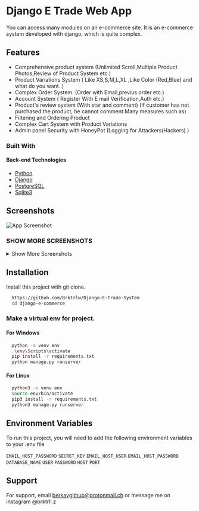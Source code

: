 # Django E Trade Web App

You can access many modules on an e-commerce site. It is an e-commerce system developed with django, which is quite complex.

## Features

- Comprehensive product system (Unlimited Scroll,Multiple Product Photos,Review of Product System etc.)
- Product Variations System ( Like XS,S,M,L,XL ,Like Color (Red,Blue) and what do you want..)
- Complex Order System. (Order with Email,previus order etc.)
- Account System ( Register With E mail Verification,Auth etc.)
- Product's review system (With star and comment) (If customer has not purchased the product, he cannot comment.Many measures such as)
- Filtering and Ordering Product
- Complex Cart System with Product Variations
- Admin panel Security with HoneyPot (Logging for Attackers(Hackers) )

### Built With

<h4>Back-end Technologies</h4>
<ul>
  <li><a href="https://www.python.org">Python</a>
  <li><a href="https://www.djangoproject.com">Django</a></li>
  <li><a href="https://www.postgresql.org">PostgreSQL</a></li>
  <li><a href="https://www.sqlite.org/index.html">Sqlite3</a></li>
</ul>

## Screenshots
![App Screenshot](https://i.ibb.co/J2sZM4k/Screenshot-from-2022-04-04-00-31-25.png)
### SHOW MORE SCREENSHOTS
<details>

<summary>Show More Screenshots</summary>

![App Screenshot](https://i.ibb.co/w6MQfJD/Screenshot-from-2022-04-04-00-33-11.png)
![App Screenshot](https://i.ibb.co/wMMsxQc/Screenshot-from-2022-04-04-00-33-09.png)
![App Screenshot](https://i.ibb.co/zrRCtCd/Screenshot-from-2022-04-04-00-33-07.png)
![App Screenshot](https://i.ibb.co/8cHQwC6/Screenshot-from-2022-04-04-00-32-56.png)
![App Screenshot](https://i.ibb.co/myhq8cw/Screenshot-from-2022-04-04-00-32-41.png)
![App Screenshot](https://i.ibb.co/3TqF2Q5/Screenshot-from-2022-04-04-00-32-28.png)
![App Screenshot](https://i.ibb.co/RNNDn53/Screenshot-from-2022-04-04-00-32-23.png)
![App Screenshot](https://i.ibb.co/mqz4f0G/Screenshot-from-2022-04-04-00-31-19.png)
![App Screenshot](https://i.ibb.co/whmMRGC/Screenshot-from-2022-04-04-00-31-14.png)

</details>

## Installation

Install this project with git clone.

```bash
  https://github.com/Brktrlw/Django-E-Trade-System
  cd django-e-commerce
```


### Make a virtual env for project. 

#### For Windows
```bash
  python -m venv env
  .\env\Scripts\activate
  pip install -r requirements.txt
  python manage.py runserver
```
#### For Linux
```bash
  python3 -m venv env
  source env/bin/activate
  pip3 install -r requirements.txt
  python3 manage.py runserver
```

## Environment Variables

To run this project, you will need to add the following environment variables to your .env file

`EMAIL_HOST_PASSWORD`
`SECRET_KEY`
`EMAIL_HOST_USER`
`EMAIL_HOST_PASSWORD`
`DATABASE_NAME`
`USER`
`PASSWORD`
`HOST`
`PORT`


## Support

For support, email berkaygithub@protonmail.ch or message me on instagram @brktrll.z

